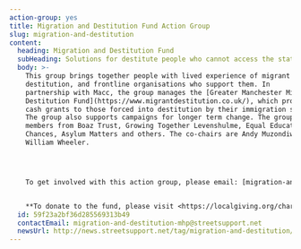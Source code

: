 ```yaml
---
action-group: yes
title: Migration and Destitution Fund Action Group
slug: migration-and-destitution
content:
  heading: Migration and Destitution Fund
  subHeading: Solutions for destitute people who cannot access the state safety net.
  body: >-
    This group brings together people with lived experience of migrant
    destitution, and frontline organisations who support them. In
    partnership with Macc, the group manages the [Greater Manchester Migrant
    Destitution Fund](https://www.migrantdestitution.co.uk/), which provides
    cash grants to those forced into destitution by their immigration status.
    The group also supports campaigns for longer term change. The group includes
    members from Boaz Trust, Growing Together Levenshulme, Equal Education
    Chances, Asylum Matters and others. The co-chairs are Andy Muzondiwa and
    William Wheeler.




    To get involved with this action group, please email: [migration-and-destitution-mhp@streetsupport.net](<>) or [info@migrantdestitution.co.uk](<>)


    **To donate to the fund, please visit <https://localgiving.org/charity/macc/project/migrantfundGM/>**
  id: 59f23a2bf36d285569313b49
  contactEmail: migration-and-destitution-mhp@streetsupport.net
  newsUrl: http://news.streetsupport.net/tag/migration-and-destitution/
---
```

